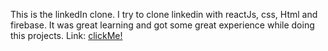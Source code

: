 This is the linkedIn clone. I try to clone linkedin with reactJs, css, Html and firebase.
It was great learning and got some great experience while doing this projects.
Link:
<a href="https://linkedin-clone-2ed6f.web.app/">clickMe!</a>
  